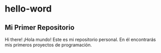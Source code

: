 # hello-word
## Mi Primer Repositorio

Hi there! ¡Hola mundo! Este es mi repositorio personal. En él encontrarás mis primeros proyectos de programación. 

